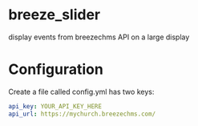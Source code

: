 # breeze_slider
display events from breezechms API on a large display

# Configuration
Create a file called config.yml has two keys:
```yml
api_key: YOUR_API_KEY_HERE
api_url: https://mychurch.breezechms.com/
```
